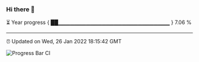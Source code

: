 ### Hi there 👋

⏳ Year progress { ██▁▁▁▁▁▁▁▁▁▁▁▁▁▁▁▁▁▁▁▁▁▁▁▁▁▁▁▁ } 7.06 %

---

⏰ Updated on Wed, 26 Jan 2022 18:15:42 GMT

![Progress Bar CI](https://github.com/liununu/liununu/workflows/Progress%20Bar%20CI/badge.svg)
